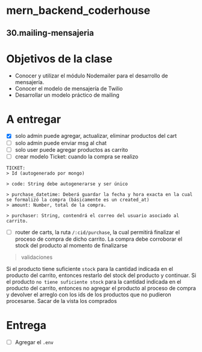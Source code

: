 # mern_backend_coderhouse

## 30.mailing-mensajeria
# Objetivos de la clase

- Conocer y utilizar el módulo Nodemailer para el desarrollo de mensajería.
- Conocer el modelo de mensajería de Twilio
- Desarrollar un modelo práctico de mailing
# A entregar
- [x] solo admin puede agregar, actualizar, eliminar productos del cart
- [ ] solo admin puede enviar msg al chat
- [ ] solo user puede agregar productos as carrito
- [ ] crear modelo Ticket: cuando la compra se realizo
```
TICKET:
> Id (autogenerado por mongo)

> code: String debe autogenerarse y ser único

> purchase_datetime: Deberá guardar la fecha y hora exacta en la cual se formalizó la compra (básicamente es un created_at)
> amount: Number, total de la compra.

> purchaser: String, contendrá el correo del usuario asociado al carrito.
```
- [ ] router de carts, la ruta `/:cid/purchase`, la cual permitirá finalizar el proceso de compra de dicho carrito.
La compra debe corroborar el stock del producto al momento de finalizarse
> validaciones

Si el producto tiene suficiente `stock` para la cantidad indicada en el producto del carrito, entonces restarlo del stock del producto y continuar.
Si el producto `no tiene suficiente stock` para la cantidad indicada en el producto del carrito, entonces no agregar el producto al proceso de compra y devolver el arreglo con los ids de los productos que no pudieron procesarse. Sacar de la vista los comprados
# Entrega
- [ ] Agregar el `.env` 


